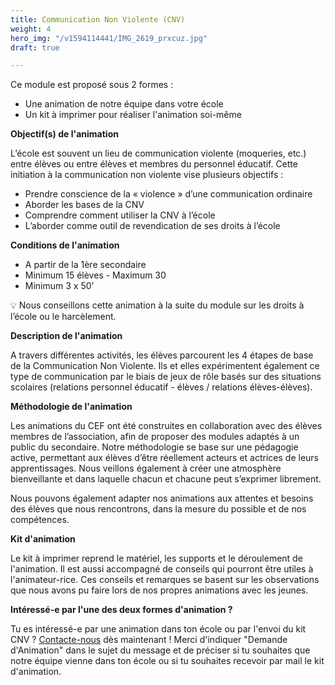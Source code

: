 ```yaml
---
title: Communication Non Violente (CNV)
weight: 4
hero_img: "/v1594114441/IMG_2619_prxcuz.jpg"
draft: true

---
```

Ce module est proposé sous 2 formes :

* Une animation de notre équipe dans votre école
* Un kit à imprimer pour réaliser l'animation soi-même

**Objectif(s) de l'animation**

L’école est souvent un lieu de communication violente (moqueries, etc.) entre élèves ou entre élèves et membres du personnel éducatif. Cette initiation à la communication non violente vise plusieurs objectifs :

* Prendre conscience de la « violence » d’une communication ordinaire
* Aborder les bases de la CNV
* Comprendre comment utiliser la CNV à l’école
* L’aborder comme outil de revendication de ses droits à l’école

**Conditions de l'animation**

* A partir de la 1ère secondaire
* Minimum 15 élèves - Maximum 30
* Minimum 3 x 50’

💡 Nous conseillons cette animation à la suite du module sur les droits à l’école ou le harcèlement.

**Description de l'animation** 

A travers différentes activités, les élèves parcourent les 4 étapes de base de la Communication Non Violente. Ils et elles expérimentent également ce type de communication par le biais de jeux de rôle basés sur des situations scolaires (relations personnel éducatif - élèves / relations élèves-élèves).

**Méthodologie de l'animation** 

Les animations du CEF ont été construites en collaboration avec des élèves membres de l’association, afin de proposer des modules adaptés à un public du secondaire. Notre méthodologie se base sur une pédagogie active, permettant aux élèves d’être réellement acteurs et actrices de leurs apprentissages. Nous veillons également à créer une atmosphère bienveillante et dans laquelle chacun et chacune peut s’exprimer librement.

Nous pouvons également adapter nos animations aux attentes et besoins des élèves que nous rencontrons, dans la mesure du possible et de nos compétences.

**Kit d'animation** 

Le kit à imprimer reprend le matériel, les supports et le déroulement de l'animation. Il est aussi accompagné de conseils qui pourront être utiles à l'animateur-rice. Ces conseils et remarques se basent sur les observations que nous avons pu faire lors de nos propres animations avec les jeunes.

**Intéressé-e par l'une des deux formes d'animation ?**

Tu es intéressé-e par une animation dans ton école ou par l'envoi du kit CNV ? [Contacte-nous](/contact) dès maintenant ! Merci d'indiquer "Demande d'Animation" dans le sujet du message et de préciser si tu souhaites que notre équipe vienne dans ton école ou si tu souhaites recevoir par mail le kit d'animation.